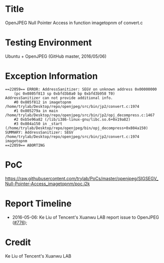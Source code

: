 # Title
OpenJPEG Null Pointer Access in function imagetopnm of convert.c

# Testing Environment
Ubuntu + OpenJPEG (GitHub master, 2016/05/06)

# Exception Information
```
==22059== ERROR: AddressSanitizer: SEGV on unknown address 0x00000000 
    (pc 0x0805f813 sp 0xbfd3b8a0 bp 0xbfd3b958 T0)
AddressSanitizer can not provide additional info.
    #0 0x805f812 in imagetopnm /home/trylab/Desktop/repo/openjpeg/src/bin/jp2/convert.c:1974
    #1 0x805279a in main /home/trylab/Desktop/repo/openjpeg/src/bin/jp2/opj_decompress.c:1467
    #2 0xb5e96a82 (/lib/i386-linux-gnu/libc.so.6+0x19a82)
    #3 0x804a150 in _start (/home/trylab/Desktop/repo/openjpeg/bin/opj_decompress+0x804a150)
SUMMARY: AddressSanitizer: SEGV /home/trylab/Desktop/repo/openjpeg/src/bin/jp2/convert.c:1974 imagetopnm
==22059== ABORTING
```

# PoC
https://raw.githubusercontent.com/trylab/PoCs/master/openjpeg/SIGSEGV_Null-Pointer-Access_imagetopnm/poc.j2k

# Report Timeline
+ 2016-05-06: Ke Liu of Tencent's Xuanwu LAB report issue to OpenJPEG ([#776](https://github.com/uclouvain/openjpeg/issues/776));

# Credit
Ke Liu of Tencent's Xuanwu LAB

